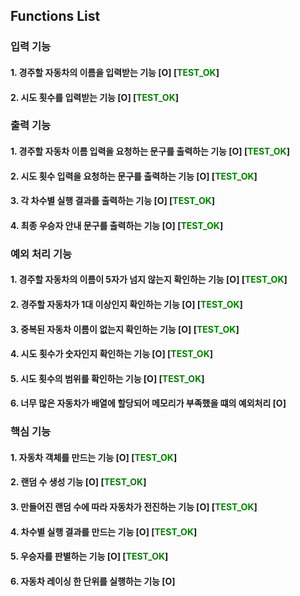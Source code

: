 ## Functions List

### 입력 기능
#### 1. 경주할 자동차의 이름을 입력받는 기능 [O] [<span style="color:green">TEST_OK</span>]
#### 2. 시도 횟수를 입력받는 기능 [O] [<span style="color:green">TEST_OK</span>]

### 출력 기능
#### 1. 경주할 자동차 이름 입력을 요청하는 문구를 출력하는 기능 [O] [<span style="color:green">TEST_OK</span>]
#### 2. 시도 횟수 입력을 요청하는 문구를 출력하는 기능 [O] [<span style="color:green">TEST_OK</span>]
#### 3. 각 차수별 실행 결과를 출력하는 기능 [O] [<span style="color:green">TEST_OK</span>]
#### 4. 최종 우승자 안내 문구를 출력하는 기능 [O] [<span style="color:green">TEST_OK</span>]

### 예외 처리 기능
#### 1. 경주할 자동차의 이름이 5자가 넘지 않는지 확인하는 기능 [O] [<span style="color:green">TEST_OK</span>]
#### 2. 경주할 자동차가 1대 이상인지 확인하는 기능 [O] [<span style="color:green">TEST_OK</span>]
#### 3. 중복된 자동차 이름이 없는지 확인하는 기능 [O] [<span style="color:green">TEST_OK</span>]
#### 4. 시도 횟수가 숫자인지 확인하는 기능 [O] [<span style="color:green">TEST_OK</span>]
#### 5. 시도 횟수의 범위를 확인하는 기능 [O] [<span style="color:green">TEST_OK</span>]
#### 6. 너무 많은 자동차가 배열에 할당되어 메모리가 부족했을 떄의 예외처리 [O]
### 핵심 기능
#### 1. 자동차 객체를 만드는 기능 [O] [<span style="color:green">TEST_OK</span>]
#### 2. 랜덤 수 생성 기능 [O] [<span style="color:green">TEST_OK</span>]
#### 3. 만들어진 랜덤 수에 따라 자동차가 전진하는 기능 [O] [<span style="color:green">TEST_OK</span>]
#### 4. 차수별 실행 결과를 만드는 기능 [O] [<span style="color:green">TEST_OK</span>]
#### 5. 우승자를 판별하는 기능 [O] [<span style="color:green">TEST_OK</span>]
#### 6. 자동차 레이싱 한 단위를 실행하는 기능 [O]
